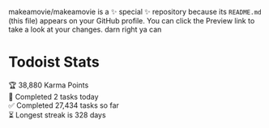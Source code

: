 makeamovie/makeamovie is a ✨ special ✨ repository because its `README.md` (this file) appears on your GitHub profile.
You can click the Preview link to take a look at your changes. darn right ya can

# Todoist Stats

<!-- TODO-IST:START -->
🏆  38,880 Karma Points           
🌸  Completed 2 tasks today           
✅  Completed 27,434 tasks so far           
⏳  Longest streak is 328 days
<!-- TODO-IST:END -->